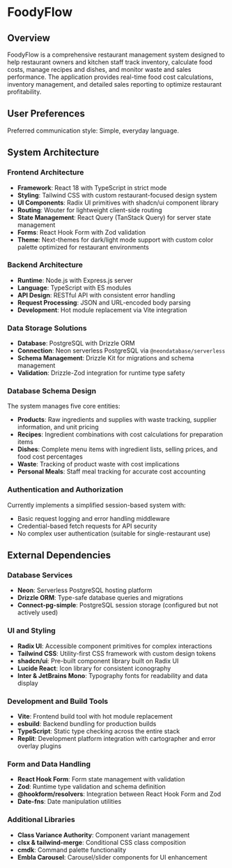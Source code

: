 # FoodyFlow

## Overview

FoodyFlow is a comprehensive restaurant management system designed to help restaurant owners and kitchen staff track inventory, calculate food costs, manage recipes and dishes, and monitor waste and sales performance. The application provides real-time food cost calculations, inventory management, and detailed sales reporting to optimize restaurant profitability.

## User Preferences

Preferred communication style: Simple, everyday language.

## System Architecture

### Frontend Architecture
- **Framework**: React 18 with TypeScript in strict mode
- **Styling**: Tailwind CSS with custom restaurant-focused design system
- **UI Components**: Radix UI primitives with shadcn/ui component library
- **Routing**: Wouter for lightweight client-side routing
- **State Management**: React Query (TanStack Query) for server state management
- **Forms**: React Hook Form with Zod validation
- **Theme**: Next-themes for dark/light mode support with custom color palette optimized for restaurant environments

### Backend Architecture
- **Runtime**: Node.js with Express.js server
- **Language**: TypeScript with ES modules
- **API Design**: RESTful API with consistent error handling
- **Request Processing**: JSON and URL-encoded body parsing
- **Development**: Hot module replacement via Vite integration

### Data Storage Solutions
- **Database**: PostgreSQL with Drizzle ORM
- **Connection**: Neon serverless PostgreSQL via `@neondatabase/serverless`
- **Schema Management**: Drizzle Kit for migrations and schema management
- **Validation**: Drizzle-Zod integration for runtime type safety

### Database Schema Design
The system manages five core entities:
- **Products**: Raw ingredients and supplies with waste tracking, supplier information, and unit pricing
- **Recipes**: Ingredient combinations with cost calculations for preparation items
- **Dishes**: Complete menu items with ingredient lists, selling prices, and food cost percentages
- **Waste**: Tracking of product waste with cost implications
- **Personal Meals**: Staff meal tracking for accurate cost accounting

### Authentication and Authorization
Currently implements a simplified session-based system with:
- Basic request logging and error handling middleware
- Credential-based fetch requests for API security
- No complex user authentication (suitable for single-restaurant use)

## External Dependencies

### Database Services
- **Neon**: Serverless PostgreSQL hosting platform
- **Drizzle ORM**: Type-safe database queries and migrations
- **Connect-pg-simple**: PostgreSQL session storage (configured but not actively used)

### UI and Styling
- **Radix UI**: Accessible component primitives for complex interactions
- **Tailwind CSS**: Utility-first CSS framework with custom design tokens
- **shadcn/ui**: Pre-built component library built on Radix UI
- **Lucide React**: Icon library for consistent iconography
- **Inter & JetBrains Mono**: Typography fonts for readability and data display

### Development and Build Tools
- **Vite**: Frontend build tool with hot module replacement
- **esbuild**: Backend bundling for production builds
- **TypeScript**: Static type checking across the entire stack
- **Replit**: Development platform integration with cartographer and error overlay plugins

### Form and Data Handling
- **React Hook Form**: Form state management with validation
- **Zod**: Runtime type validation and schema definition
- **@hookform/resolvers**: Integration between React Hook Form and Zod
- **Date-fns**: Date manipulation utilities

### Additional Libraries
- **Class Variance Authority**: Component variant management
- **clsx & tailwind-merge**: Conditional CSS class composition
- **cmdk**: Command palette functionality
- **Embla Carousel**: Carousel/slider components for UI enhancement
